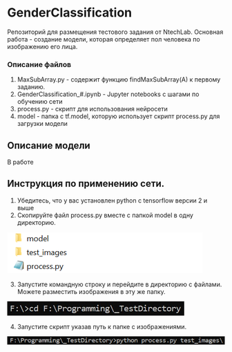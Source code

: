 # GenderClassification

Репозиторий для размещения тестового задания от NtechLab.
Основная работа - создание модели, которая определяет пол человека по изображению его лица.

### Описание файлов
1. MaxSubArray.py - содержит функцию findMaxSubArray(A) к первому заданию.
2. GenderClassification_#.ipynb - Jupyter notebooks с шагами по обучению сети
3. process.py - cкрипт для использования нейросети
4. model - папка с tf.model, которую использует скрипт process.py для загрузки модели

## Описание модели

В работе


## Инструкция по применению сети.
1) Убедитесь, что у вас установлен python с tensorflow версии 2 и выше
2) Скопируйте файл process.py вместе с папкой model в одну директорию.

![](desc_images/folder_files.png)

3) Запустите командную строку и перейдите в директорию с файлами. Можете разместить изображения в эту же папку.

![](desc_images/changefolder.jpg)

4) Запустите скрипт указав путь к папке с изображениями.

![](desc_images/process_exec.png)
